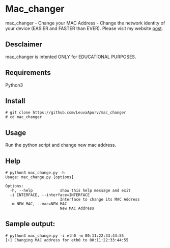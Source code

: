 # Mac_changer
mac_changer - Change your MAC Address - Change the network identity of your device (EASIER and FASTER than EVER). Please visit my website [post](https://leuvaapurv.github.io/mac_changer/).

## Desclaimer
mac_changer is intented ONLY for EDUCATIONAL PURPOSES.

## Requirements
Python3

## Install
```
# git clone https://github.com/LeuvaApurv/mac_changer
# cd mac_changer
```

## Usage
Run the python script and change new mac address.

## Help
```
# python3 mac_change.py -h
Usage: mac_change.py [options]

Options:
  -h, --help            show this help message and exit
  -i INTERFACE, --interface=INTERFACE
                        Interface to change its MAC Address
  -m NEW_MAC, --mac=NEW_MAC
                        New MAC Address

```

## Sample output:
```
# python3 mac_change.py -i eth0 -m 00:11:22:33:44:55
[+] Changing MAC address for eth0 to 00:11:22:33:44:55
```
